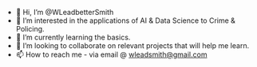 - 👋 Hi, I’m @WLeadbetterSmith
- 👀 I’m interested in the applications of AI & Data Science to Crime & Policing.
- 🌱 I’m currently learning the basics.
- 💞️ I’m looking to collaborate on relevant projects that will help me learn.
- 📫 How to reach me - via email @ wleadsmith@gmail.com

<!---
WLeadbetterSmith/WLeadbetterSmith is a ✨ special ✨ repository because its `README.md` (this file) appears on your GitHub profile.
You can click the Preview link to take a look at your changes.
--->

